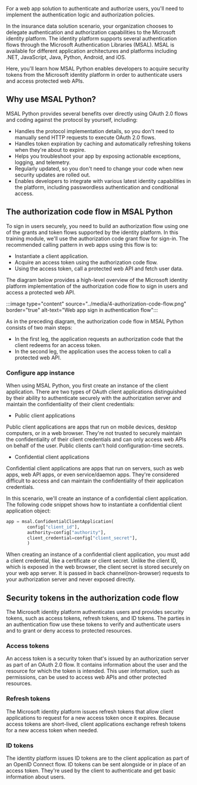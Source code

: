 For a web app solution to authenticate and authorize users, you'll need to implement the authentication logic and authorization policies.

In the insurance data solution scenario, your organization chooses to delegate authentication and authorization capabilities to the Microsoft identity platform. The identity platform supports several authentication flows through the Microsoft Authentication Libraries (MSAL). MSAL is available for different application architectures and platforms including .NET, JavaScript, Java, Python, Android, and iOS.

Here, you'll learn how MSAL Python enables developers to acquire security tokens from the Microsoft identity platform in order to authenticate users and access protected web APIs.


## Why use MSAL Python?

MSAL Python provides several benefits over directly using OAuth 2.0 flows and coding against the protocol by yourself, including:

- Handles the protocol implementation details, so you don't need to manually send HTTP requests to execute OAuth 2.0 flows.
- Handles token expiration by caching and automatically refreshing tokens when they're about to expire.
- Helps you troubleshoot your app by exposing actionable exceptions, logging, and telemetry.
- Regularly updated, so you don't need to change your code when new security updates are rolled out.
- Enables developers to integrate with various latest identity capabilities in the platform, including passwordless authentication and conditional access. 

## The authorization code flow in MSAL Python

To sign in users securely, you need to build an authorization flow using one of the grants and token flows supported by the identity platform. In this training module, we'll use the authorization code grant flow for sign-in. The recommended calling pattern in web apps using this flow is to:

- Instantiate a client application. 
- Acquire an access token using the authorization code flow.
- Using the access token, call a protected web API and fetch user data.

The diagram below provides a high-level overview of the Microsoft identity platform implementation of the authorization code flow to sign in users and access a protected web API.

:::image type="content" source="../media/4-authorization-code-flow.png" border="true" alt-text="Web app sign in authentication flow":::

As in the preceding diagram, the authorization code flow in MSAL Python consists of two main steps:

- In the first leg, the application requests an authorization code that the client redeems for an access token. 
- In the second leg, the application uses the access token to call a protected web API.

### Configure app instance

When using MSAL Python, you first create an instance of the client application. There are two types of OAuth client applications distinguished by their ability to authenticate securely with the authorization server and maintain the confidentiality of their client credentials:

- Public client applications

Public client applications are apps that run on mobile devices, desktop computers, or in a web browser. They're not trusted to securely maintain the confidentiality of their client credentials and can only access web APIs on behalf of the user. Public clients can't hold configuration-time secrets.

- Confidential client applications

Confidential client applications are apps that run on servers, such as web apps, web API apps, or even service/daemon apps. They're considered difficult to access and can maintain the confidentiality of their application credentials.

In this scenario, we'll create an instance of a confidential client application. The following code snippet shows how to instantiate a confidential client application object: 

```python
app = msal.ConfidentialClientApplication(
        config["client_id"],
        authority=config["authority"],
        client_credential=config["client_secret"],
        )
```

When creating an instance of a confidential client application, you must add a client credential, like a certificate or client secret. Unlike the client ID, which is exposed in the web browser, the client secret is stored securely on your web app server. It is passed in back channel(non-browser) requests to your authorization server and never exposed directly. 

## Security tokens in the authorization code flow

The Microsoft identity platform authenticates users and provides security tokens, such as access tokens, refresh tokens, and ID tokens. The parties in an authentication flow use these tokens to verify and authenticate users and to grant or deny access to protected resources.

### Access tokens

An access token is a security token that's issued by an authorization server as part of an OAuth 2.0 flow. It contains information about the user and the resource for which the token is intended. This user information, such as permissions, can be used to access web APIs and other protected resources.

### Refresh tokens

The Microsoft identity platform issues refresh tokens that allow client applications to request for a new access token once it expires. Because access tokens are short-lived, client applications exchange refresh tokens for a new access token when needed.

### ID tokens

The identity platform issues ID tokens are to the client application as part of an OpenID Connect flow. ID tokens can be sent alongside or in place of an access token. They're used by the client to authenticate and get basic information about users.